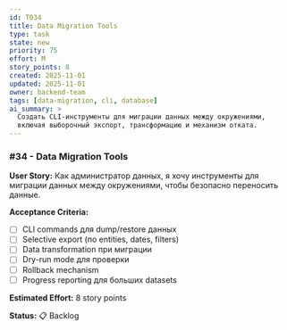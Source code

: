 ```yaml
---
id: T034
title: Data Migration Tools
type: task
state: new
priority: 75
effort: M
story_points: 8
created: 2025-11-01
updated: 2025-11-01
owner: backend-team
tags: [data-migration, cli, database]
ai_summary: >
  Создать CLI-инструменты для миграции данных между окружениями,
  включая выборочный экспорт, трансформацию и механизм отката.
---
```


### #34 - Data Migration Tools

**User Story:**
Как администратор данных, я хочу инструменты для миграции данных между окружениями, чтобы безопасно переносить данные.

**Acceptance Criteria:**
- [ ] CLI commands для dump/restore данных
- [ ] Selective export (по entities, dates, filters)
- [ ] Data transformation при миграции
- [ ] Dry-run mode для проверки
- [ ] Rollback mechanism
- [ ] Progress reporting для больших datasets

**Estimated Effort:** 8 story points

**Status:** 📋 Backlog